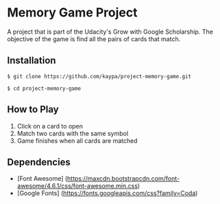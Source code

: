 # Memory Game Project

A project that is part of the Udacity's Grow with Google Scholarship. The objective of the game is find all the pairs of cards that match.

## Installation

`$ git clone https://github.com/kaypa/project-memory-game.git`

`$ cd project-memory-game`

## How to Play

1. Click on a card to open
2. Match two cards with the same symbol
3. Game finishes when all cards are matched

## Dependencies

* [Font Awesome] (https://maxcdn.bootstrapcdn.com/font-awesome/4.6.1/css/font-awesome.min.css)
* [Google Fonts] (https://fonts.googleapis.com/css?family=Coda)
